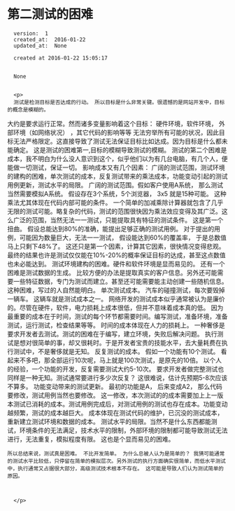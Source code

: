
  # 第二测试的困难

      version:  1
      created_at:  2016-01-22
      updated_at:  None

      created at 2016-01-22 15:05:17 


      None


      <p>
      测试是检测目标是否达成的行动。 所以目标是什么非常关键。很遗憾的是网站开发中，目标的概念是模糊的。
大约是要求运行正常。然而诸多变量影响着这个目标： 硬件环境，软件环境， 外部环境（如网络状况） ，其它代码的影响等等
无法穷举所有可能的状况，因此目标无法严格限定。这直接导致了测试无法保证目标比如达成。因为目标是什么都未能确定。
这是测试的困难第一,目标的模糊导致测试的模糊。
	测试的第二个困难是成本，我不明白为什么没人意识到这个，似乎他们以为有几台电脑，有几个人，便能做一切测试，保证一切。
影响成本又有几个因素：  广阔的测试范围，测试环境的建构的困难，单次测试的成本，反复测试带来的乘法成本，功能变动引起的测试用例更新，测试水平的局限。
	广阔的测试范围。假如客户使用A系统， 那么测试当然需要模拟A系统。 假设存在3个系统，5个浏览器， 3x5 就是15种可能。 
这种乘法尤其体现在代码内部可能的条件。 一个简单的加减乘除计算器就包含了几乎无限的测试可能。略复杂的代码，测试的范围很快因为乘法效应变得及其广泛。这么广泛的范围，当然无法一一测试，只能提取具有特征的测试条件。 这是第一个扭曲。 假设总能达到80%的准确，能提出足够正确的测试用例。 对于提出的用例，可能因为数量巨大，无法一一测试， 假设能达到60%的覆盖率， 于是总数值马上只剩下48%了。 这还只是第一个因素，计算其它因素，很快情况变得悲观。 最终的结果也许是测试仅仅能在10%-20%的概率保证目标的达成，甚至这点数值也未必能达到。
	测试环境建构的困难。硬件和软件环境是显而易见的。 还有一个困难是测试数据的生成。 比较方便的办法是提取真实的客户信息。另外还可能需要一些特征数据，专门为测试而建立。甚至还可能需要能主动创建一些随机信息。 这种困难，写过的人自然能明白。
	单次测试成本。 汽车的碰撞测试，每次要毁掉一辆车。 这辆车就是测试成本之一。 网络开发的测试成本似乎通常被认为是廉价的。尽管在硬件，软件，电力损耗上成本很低，但并不意味着成本真的低。 因为最重要的成本在于时间，测试的每个环节都需要时间。编写测试，准备环境，准备测试，运行测试，检查结果等等。 时间的成本体现在人力的损耗上。 一种奢侈是要求开发者去测试。测试的困难在于编写，建立环境，失败后解决问题。 执行测试是想对很简单的事，却又很耗时。于是开发者宝贵的技能水平，去大量耗费在执行测试中，不是奢侈就是无知。
	反复测试的成本。 假如一个功能有10个测试。 看起来不多吧，那全部运行10次呢，马上就是100次测试，是原先的10倍。 以个人的经验，一个功能的开发，反复需要测试大约5-10次。 要求开发者做完整测试也同样是一种无知。测试通常要进行多少次反复？ 这很难说，估计先预期5-8次应该不算多。 
	功能变动带来的测试更新。  最初的功能是A， 后来变成A2， 那么代码要修改，测试用例当然也要修改。 这一修改，本次测试的的成本需要加上上一版本测试已消耗的成本。测试用例完成后，对测试用例的测试也存在成本。功能变动越频繁，测试的成本越巨大。 成本体现在测试代码的维护，已沉没的测试成本，重新建立测试环境和数据的成本。 
	 测试水平的局限。当然不是什么东西都能测试，环境条件的无法满足，技术水平的限制，外部环境的限制都可能导致测试无法进行，无法重复，模拟程度有限。 这也是个显而易见的困难。


	所以总结来说，测试真是困难。 不比开发简单。 为什么总被人认为是简单的？ 我猜可能通常的测试水平比较低，只停留在简单的模拟层次。另外测试的执行方面确实很简单，而低水平测试中，执行通常又占据很大部分，高级测试技术根本不存在。 这可能是导致人们认为测试简单的原因。
	


      </p>

  